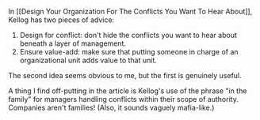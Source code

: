 
In [[Design Your Organization For The Conflicts You Want To Hear About]], Kellog has two pieces of advice:

1. Design for conflict: don't hide the conflicts you want to hear about beneath a layer of management.
2. Ensure value-add: make sure that putting someone in charge of an organizational unit adds value to that unit.

The second idea seems obvious to me, but the first is genuinely useful.

A thing I find off-putting in the article is Kellog's use of the phrase "in the family" for managers handling conflicts within their scope of authority. Companies aren't families! (Also, it sounds vaguely mafia-like.)
